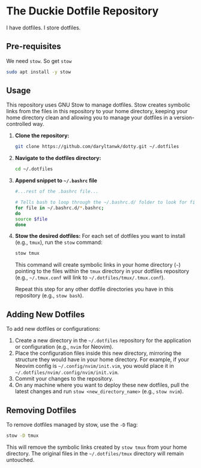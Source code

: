 # The Duckie Dotfile Repository

I have dotfiles. I store dotfiles.

## Pre-requisites

We need `stow`. So get `stow`

```bash
sudo apt install -y stow
```

## Usage

This repository uses GNU Stow to manage dotfiles. Stow creates symbolic links from the files in this repository to your home directory, keeping your home directory clean and allowing you to manage your dotfiles in a version-controlled way.

1.  **Clone the repository:**

    ```bash
    git clone https://github.com/daryltanwk/dotty.git ~/.dotfiles
    ```

1.  **Navigate to the dotfiles directory:**

    ```bash
    cd ~/.dotfiles
    ```

1.  **Append snippet to `~/.bashrc` file**

    ```bash
    #...rest of the .bashrc file...

    # Tells bash to loop through the ~/.bashrc.d/ folder to look for files with the .bashrc extension and sources them
    for file in ~/.bashrc.d/*.bashrc;
    do
    source $file
    done
    ```

1.  **Stow the desired dotfiles:**
    For each set of dotfiles you want to install (e.g., `tmux`), run the `stow` command:

    ```bash
    stow tmux
    ```

    This command will create symbolic links in your home directory (`~`) pointing to the files within the `tmux` directory in your dotfiles repository (e.g., `~/.tmux.conf` will link to `~/.dotfiles/tmux/.tmux.conf`).

    Repeat this step for any other dotfile directories you have in this repository (e.g., `stow bash`).

## Adding New Dotfiles

To add new dotfiles or configurations:

1.  Create a new directory in the `~/.dotfiles` repository for the application or configuration (e.g., `nvim` for Neovim).
2.  Place the configuration files inside this new directory, mirroring the structure they would have in your home directory. For example, if your Neovim config is `~/.config/nvim/init.vim`, you would place it in `~/.dotfiles/nvim/.config/nvim/init.vim`.
3.  Commit your changes to the repository.
4.  On any machine where you want to deploy these new dotfiles, pull the latest changes and run `stow <new_directory_name>` (e.g., `stow nvim`).

## Removing Dotfiles

To remove dotfiles managed by stow, use the `-D` flag:

```bash
stow -D tmux
```

This will remove the symbolic links created by `stow tmux` from your home directory. The original files in the `~/.dotfiles/tmux` directory will remain untouched.
